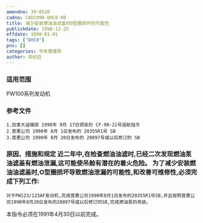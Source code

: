 ```yaml
---
amendno: 39-0520  
cadno: CAD1990-DHC8-08  
title: 减少安装燃油油滤盖时O型圈损坏的可能性  
publishdate: 1990-12-25  
effdate: 1990-01-01  
tags: ["DHC8"]  
pns: []  
categories: 华东管理局  
author: 邬纪召  
---
```

  
### 适用范围  
PW100系列发动机  
  
<!--more-->  
### 参考文件  
    1.加拿大运输部 1990年 9月 17日颁发的 CF-90-21号适航指令  
    2.普惠公司 1990年 8月 1日发布的 20355R1号 SB  
    3.普惠公司 1990年 8月 20日发布的 20897号或以后修订的 SB  
  
### 原因、措施和规定     近二年中,在检查燃油油滤时,已经二次发现燃油泵油滤盖有燃油泄漏,这可能使吊舱有潜在的着火危险。     为了减少安装燃油油滤盖时,O型圈损坏导致燃油泄漏的可能性,和改善可维修性,必须完成下列工作:  
    对于PW123/123AF发动机,完成普惠公司1990年8月1日发布的20355R1号SB,并且按照普惠公司1990年8月20日发布的20897号或以后修订的SB,完成燃油泵的改装。  
本指令必须在1991年4月30日以前完成。  
